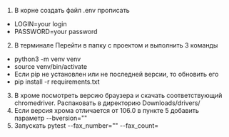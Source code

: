 1. В корне создать файл .env прописать
* LOGIN=your login
* PASSWORD=your password
2. В терминале Перейти в папку с проектом и выполнить 3 команды 
- python3 -m venv venv
- source venv/bin/activate
- Если pip не установлен или не последней версии, то обновить его
- pip install -r requirements.txt
3. В хроме посмотреть версию браузера и скачать соответствующий 
chromedriver. Распаковать в директорию Downloads/drivers/
4. Если версия хрома отличается от 106.0 в пункте 5 добавить параметр
--bversion=""
5. Запускать
pytest --fax_number="" --fax_count= 